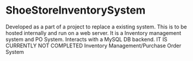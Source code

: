 ShoeStoreInventorySystem
========================
Developed as a part of a project to replace a existing system. This is to be hosted internally and run on a web server. It is a Inventory management system and PO System. Interacts with a MySQL DB backend. 
IT IS CURRENTLY NOT COMPLETED
Inventory Management/Purchase Order System
